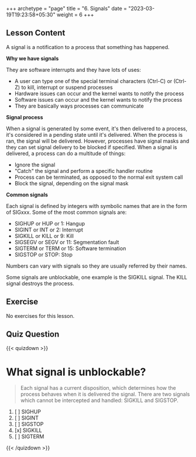 +++
archetype = "page"
title = "6. Signals"
date = "2023-03-19T19:23:58+05:30"
weight = 6
+++

## Lesson Content

A signal is a notification to a process that something has happened.

**Why we have signals**

They are software interrupts and they have lots of uses:

- A user can type one of the special terminal characters (Ctrl-C) or (Ctrl-Z) to kill, interrupt or suspend processes
- Hardware issues can occur and the kernel wants to notify the process
- Software issues can occur and the kernel wants to notify the process
- They are basically ways processes can communicate

**Signal process**

When a signal is generated by some event, it's then delivered to a process, it's considered in a pending state until it's delivered. When the process is ran, the signal will be delivered. However, processes have signal masks and they can set signal delivery to be blocked if specified. When a signal is delivered, a process can do a multitude of things: 

- Ignore the signal
- "Catch" the signal and perform a specific handler routine
- Process can be terminated, as opposed to the normal exit system call
- Block the signal, depending on the signal mask

**Common signals**

Each signal is defined by integers with symbolic names that are in the form of SIGxxx. Some of the most common signals are: 

- SIGHUP or HUP or 1: Hangup
- SIGINT or INT or 2: Interrupt
- SIGKILL or KILL or 9: Kill
- SIGSEGV or SEGV or 11: Segmentation fault
- SIGTERM or TERM or 15: Software termination
- SIGSTOP or STOP: Stop

Numbers can vary with signals so they are usually referred by their names.

Some signals are unblockable, one example is the SIGKILL signal. The KILL signal destroys the process.

## Exercise

No exercises for this lesson.

## Quiz Question

{{< quizdown >}}

# What signal is unblockable?

> Each signal has a current disposition, which determines how the process behaves when it is delivered the signal. There are two signals which cannot be intercepted and handled: SIGKILL and SIGSTOP.

1. [ ] SIGHUP
2. [ ] SIGINT
3. [ ] SIGSTOP
4. [x] SIGKILL
5. [ ] SIGTERM

{{< /quizdown >}}
